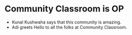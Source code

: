 # Community Classroom is OP

- Kunal Kushwaha says that this community is amazing.
- Adi greets Hello to all the folks at Community Classroom.
